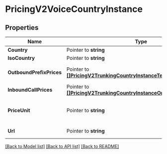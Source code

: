# PricingV2VoiceCountryInstance

## Properties

Name | Type | Description | Notes
------------ | ------------- | ------------- | -------------
**Country** | Pointer to **string** | The name of the country. |
**IsoCountry** | Pointer to **string** | The [ISO country code](https://en.wikipedia.org/wiki/ISO_3166-1_alpha-2). |
**OutboundPrefixPrices** | Pointer to [**[]PricingV2TrunkingCountryInstanceTerminatingPrefixPrices**](PricingV2TrunkingCountryInstanceTerminatingPrefixPrices.md) | The list of [OutboundPrefixPriceWithOrigin](https://www.twilio.com/docs/voice/pricing#outbound-prefix-price-with-origin) records. |
**InboundCallPrices** | Pointer to [**[]PricingV2TrunkingCountryInstanceOriginatingCallPrices**](PricingV2TrunkingCountryInstanceOriginatingCallPrices.md) | The list of [InboundCallPrice](https://www.twilio.com/docs/voice/pricing#inbound-call-price) records. |
**PriceUnit** | Pointer to **string** | The currency in which prices are measured, specified in [ISO 4127](https://www.iso.org/iso/home/standards/currency_codes.htm) format (e.g. `usd`, `eur`, `jpy`). |
**Url** | Pointer to **string** | The absolute URL of the resource. |

[[Back to Model list]](../README.md#documentation-for-models) [[Back to API list]](../README.md#documentation-for-api-endpoints) [[Back to README]](../README.md)


